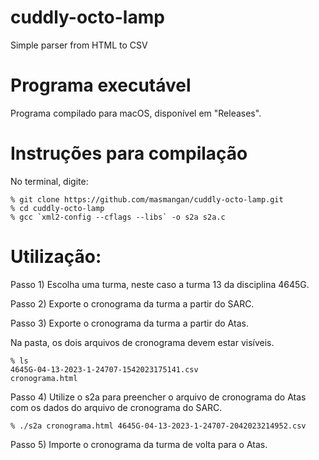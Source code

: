 # cuddly-octo-lamp
Simple parser from HTML to CSV 


# Programa executável

Programa compilado para macOS, disponível em "Releases".

# Instruções para compilação

No terminal, digite:

```
% git clone https://github.com/masmangan/cuddly-octo-lamp.git
% cd cuddly-octo-lamp
% gcc `xml2-config --cflags --libs` -o s2a s2a.c
```


# Utilização:

Passo 1) Escolha uma turma, neste caso a turma 13 da disciplina 4645G.

Passo 2) Exporte o cronograma da turma a partir do SARC.

Passo 3) Exporte o cronograma da turma a partir do Atas.

Na pasta, os dois arquivos de cronograma devem estar visíveis. 

```
% ls
4645G-04-13-2023-1-24707-1542023175141.csv
cronograma.html
```

Passo 4) Utilize o s2a para preencher o arquivo de cronograma do Atas com os dados do arquivo de cronograma do SARC.

```
% ./s2a cronograma.html 4645G-04-13-2023-1-24707-2042023214952.csv 
```

Passo 5) Importe o cronograma da turma de volta para o Atas.
